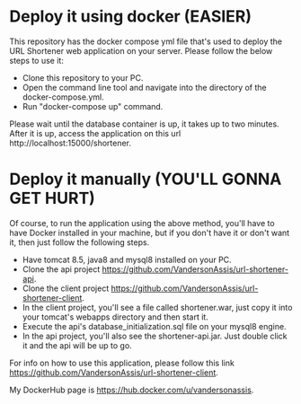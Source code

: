 # Deploy it using docker (EASIER)
This repository has the docker compose yml file that's used to deploy the URL Shortener web application on your server. Please follow the below steps to use it:

- Clone this repository to your PC.
- Open the command line tool and navigate into the directory of the docker-compose.yml.
- Run "docker-compose up" command.

Please wait until the database container is up, it takes up to two minutes. After it is up, access the application on this url http://localhost:15000/shortener.

# Deploy it manually (YOU'LL GONNA GET HURT)
Of course, to run the application using the above method, you'll have to have Docker installed in your machine, but if you don't have it or don't want it, then just follow the following steps.

- Have tomcat 8.5, java8 and mysql8 installed on your PC.
- Clone the api project https://github.com/VandersonAssis/url-shortener-api.
- Clone the client project https://github.com/VandersonAssis/url-shortener-client.
- In the client project, you'll see a file called shortener.war, just copy it into your tomcat's webapps directory and then start it.
- Execute the api's database_initialization.sql file on your mysql8 engine.
- In the api project, you'll also see the shortener-api.jar. Just double click it and the api will be up to go.

For info on how to use this application, please follow this link https://github.com/VandersonAssis/url-shortener-client.

My DockerHub page is https://hub.docker.com/u/vandersonassis.
